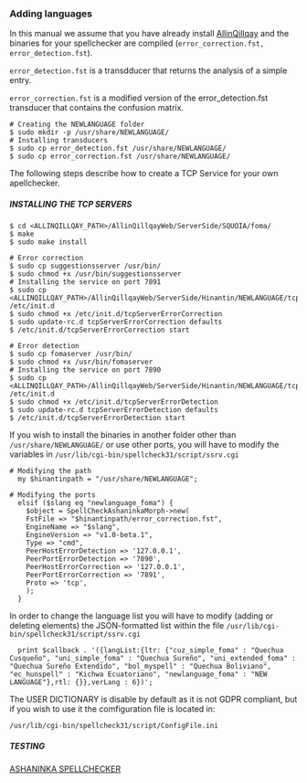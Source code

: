 ### Adding languages

In this manual we assume that you have already install [AllinQillqay](https://github.com/hinantin/AllinQillqayWeb/blob/master/INSTALL.md) and the binaries for your spellchecker are compiled (`error_correction.fst, error_detection.fst`).

`error_detection.fst` is a transdducer that returns the analysis of a simple entry.

`error_correction.fst` is a modified version of the error_detection.fst transducer that contains the confusion matrix.

```
# Creating the NEWLANGUAGE folder
$ sudo mkdir -p /usr/share/NEWLANGUAGE/
# Installing transducers
$ sudo cp error_detection.fst /usr/share/NEWLANGUAGE/
$ sudo cp error_correction.fst /usr/share/NEWLANGUAGE/
```

The following steps describe how to create a TCP Service for your own apellchecker.

##### INSTALLING THE TCP SERVERS

```
$ cd <ALLINQILLQAY_PATH>/AllinQillqayWeb/ServerSide/SQUOIA/foma/
$ make
$ sudo make install

# Error correction 
$ sudo cp suggestionsserver /usr/bin/
$ sudo chmod +x /usr/bin/suggestionsserver
# Installing the service on port 7891
$ sudo cp <ALLINQILLQAY_PATH>/AllinQillqayWeb/ServerSide/Hinantin/NEWLANGUAGE/tcpServerErrorCorrection /etc/init.d
$ sudo chmod +x /etc/init.d/tcpServerErrorCorrection
$ sudo update-rc.d tcpServerErrorCorrection defaults
$ /etc/init.d/tcpServerErrorCorrection start 

# Error detection
$ sudo cp fomaserver /usr/bin/
$ sudo chmod +x /usr/bin/fomaserver
# Installing the service on port 7890
$ sudo cp <ALLINQILLQAY_PATH>/AllinQillqayWeb/ServerSide/Hinantin/NEWLANGUAGE/tcpServerErrorDetection /etc/init.d
$ sudo chmod +x /etc/init.d/tcpServerErrorDetection
$ sudo update-rc.d tcpServerErrorDetection defaults
$ /etc/init.d/tcpServerErrorDetection start
```

If you wish to install the binaries in another folder other than `/usr/share/NEWLANGUAGE/` or use other ports, you will have to modify the variables in 
`/usr/lib/cgi-bin/spellcheck31/script/ssrv.cgi` 

```
# Modifying the path 
  my $hinantinpath = "/usr/share/NEWLANGUAGE";
```

```
# Modifying the ports 
  elsif ($slang eq "newlanguage_foma") {
    $object = SpellCheckAshaninkaMorph->new(
    FstFile => "$hinantinpath/error_correction.fst",
    EngineName => "$slang",
    EngineVersion => "v1.0-beta.1",
    Type => "cmd",
    PeerHostErrorDetection => '127.0.0.1',
    PeerPortErrorDetection => '7890',
    PeerHostErrorCorrection => '127.0.0.1',
    PeerPortErrorCorrection => '7891',
    Proto => 'tcp',
    );
  }
```

In order to change the language list you will have to modify (adding or deleting elements) the JSON-formatted list within the file `/usr/lib/cgi-bin/spellcheck31/script/ssrv.cgi` 

```
  print $callback . '({langList:{ltr: {"cuz_simple_foma" : "Quechua Cusqueño", "uni_simple_foma" : "Quechua Sureño", "uni_extended_foma" : "Quechua Sureño Extendido", "bol_myspell" : "Quechua Boliviano", "ec_hunspell" : "Kichwa Ecuatoriano", "newlanguage_foma" : "NEW LANGUAGE"},rtl: {}},verLang : 6})';
```

The USER DICTIONARY is disable by default as it is not GDPR compliant, but if you wish to use it the comfiguration file is located in:

```
/usr/lib/cgi-bin/spellcheck31/script/ConfigFile.ini 
```

##### TESTING

[ASHANINKA SPELLCHECKER](https://hinant.in/ckeditor/samples/api.html)


